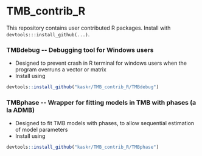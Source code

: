 # TMB_contrib_R

This repository contains user contributed R packages.
Install with ```devtools:::install_github(...)```.

### TMBdebug -- Debugging tool for Windows users
* Designed to prevent crash in R terminal for windows users when the program overruns a vector or matrix
* Install using
```R
devtools::install_github("kaskr/TMB_contrib_R/TMBdebug")
```

### TMBphase -- Wrapper for fitting models in TMB with phases (a la ADMB)
* Designed to fit TMB models with phases, to allow sequential estimation of model parameters
* Install using
```R
devtools::install_github("kaskr/TMB_contrib_R/TMBphase")
```
